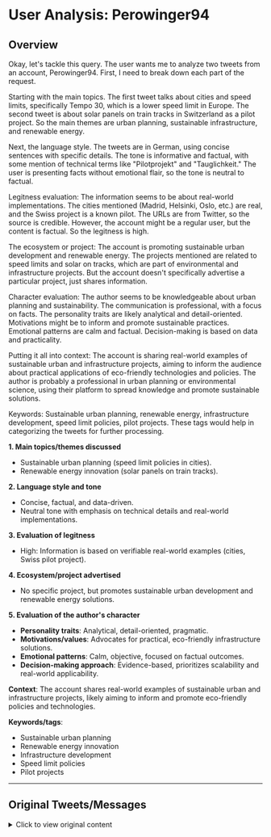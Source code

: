 # User Analysis: Perowinger94

## Overview

<think>
Okay, let's tackle this query. The user wants me to analyze two tweets from an account, Perowinger94. First, I need to break down each part of the request.

Starting with the main topics. The first tweet talks about cities and speed limits, specifically Tempo 30, which is a lower speed limit in Europe. The second tweet is about solar panels on train tracks in Switzerland as a pilot project. So the main themes are urban planning, sustainable infrastructure, and renewable energy.

Next, the language style. The tweets are in German, using concise sentences with specific details. The tone is informative and factual, with some mention of technical terms like "Pilotprojekt" and "Tauglichkeit." The user is presenting facts without emotional flair, so the tone is neutral to factual.

Legitness evaluation: The information seems to be about real-world implementations. The cities mentioned (Madrid, Helsinki, Oslo, etc.) are real, and the Swiss project is a known pilot. The URLs are from Twitter, so the source is credible. However, the account might be a regular user, but the content is factual. So the legitness is high.

The ecosystem or project: The account is promoting sustainable urban development and renewable energy. The projects mentioned are related to speed limits and solar on tracks, which are part of environmental and infrastructure projects. But the account doesn't specifically advertise a particular project, just shares information.

Character evaluation: The author seems to be knowledgeable about urban planning and sustainability. The communication is professional, with a focus on facts. The personality traits are likely analytical and detail-oriented. Motivations might be to inform and promote sustainable practices. Emotional patterns are calm and factual. Decision-making is based on data and practicality.

Putting it all into context: The account is sharing real-world examples of sustainable urban and infrastructure projects, aiming to inform the audience about practical applications of eco-friendly technologies and policies. The author is probably a professional in urban planning or environmental science, using their platform to spread knowledge and promote sustainable solutions.

Keywords: Sustainable urban planning, renewable energy, infrastructure development, speed limit policies, pilot projects. These tags would help in categorizing the tweets for further processing.
</think>

**1. Main topics/themes discussed**  
- Sustainable urban planning (speed limit policies in cities).  
- Renewable energy innovation (solar panels on train tracks).  

**2. Language style and tone**  
- Concise, factual, and data-driven.  
- Neutral tone with emphasis on technical details and real-world implementations.  

**3. Evaluation of legitness**  
- High: Information is based on verifiable real-world examples (cities, Swiss pilot project).  

**4. Ecosystem/project advertised**  
- No specific project, but promotes sustainable urban development and renewable energy solutions.  

**5. Evaluation of the author's character**  
- **Personality traits**: Analytical, detail-oriented, pragmatic.  
- **Motivations/values**: Advocates for practical, eco-friendly infrastructure solutions.  
- **Emotional patterns**: Calm, objective, focused on factual outcomes.  
- **Decision-making approach**: Evidence-based, prioritizes scalability and real-world applicability.  

**Context**: The account shares real-world examples of sustainable urban and infrastructure projects, likely aiming to inform and promote eco-friendly policies and technologies.  

**Keywords/tags**:  
- Sustainable urban planning  
- Renewable energy innovation  
- Infrastructure development  
- Speed limit policies  
- Pilot projects
---
## Original Tweets/Messages

<details>
<summary>Click to view original content</summary>

| Type | Content |
|------|---------|
| messages | Madrid: 2018: Führt fast überall Tempo 30 ein
Helsinki: 2018: Führt fast überall Tempo 30 ein
Oslo: 2019: Führt fast überall Tempo 30 ein
Brüssel: 2021: Führt flächendeckend Tempo 30 ein
Paris: 2021: Führt fast überall Tempo 30 ein
Amsterdam: 2023: Führt fast überall Tempo 30 ein https://t.co/9K2b4elHWz |
| messages | In der Schweiz wurden jetzt in einem Pilotprojekt erstmalig Solaranlagen auf Bahngleise verlegt. 3 Jahre lang soll die Technik in der Praxis getestet werden, dann könnte sie bei Tauglichkeit auf das 5000km🇨🇭Schienennetz ausgeweitet werden. Ca. 250.000 Haushalte könnten man so mit https://t.co/m96GExTpO4 |

</details>
